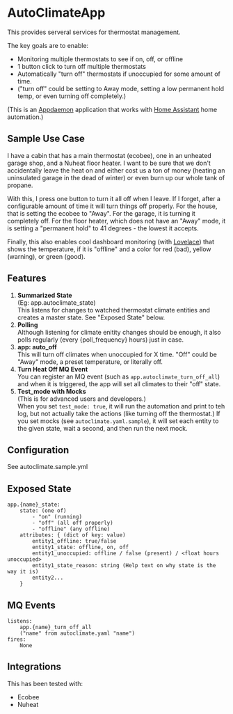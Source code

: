 # AutoClimateApp
This provides serveral services for thermostat management.

The key goals are to enable:

* Monitoring multiple thermostats to see if on, off, or offline
* 1 button click to turn off multiple thermostats
* Automatically "turn off" thermostats if unoccupied for some amount of time. 
* ("turn off" could be setting to Away mode, setting a low permanent hold temp, or even turning off completely.)

(This is an [Appdaemon](https://appdaemon.readthedocs.io/en/latest/) application that works with [Home Assistant](https://www.home-assistant.io/) home automation.)

## Sample Use Case
I have a cabin that has a main thermostat (ecobee), one in an unheated garage shop, and a Nuheat floor heater. I want to be sure that we don't accidentally leave the heat on and either cost us a ton of money (heating an uninsulated garage in the dead of winter) or even burn up our whole tank of propane. 

With this, I press one button to turn it all off when I leave. If I forget, after a configurable amount of time it will turn things off properly. For the house, that is setting the ecobee to "Away". For the garage, it is turning it completely off. For the floor heater, which does not have an "Away" mode, it is setting a "permanent hold" to 41 degrees - the lowest it accepts.

Finally, this also enables cool dashboard monitoring (with [Lovelace](https://www.home-assistant.io/lovelace/)) that shows the temperature, if it is "offline" and a color for red (bad), yellow (warning), or green (good).

## Features

1. **Summarized State**  
(Eg: app.autoclimate_state)  
This listens for changes to watched thermostat climate entities and creates a master state. See "Exposed State" below.
2. **Polling**  
Although listening for climate enitity changes should be enough, it also polls regularly (every {poll_frequency} hours) just in case.
3. **app: auto_off**  
This will turn off climates when unoccupied for X time. "Off" could be "Away" mode, a preset temperature, or literally off.
4. **Turn Heat Off MQ Event**  
You can register an MQ event (such as `app.autoclimate_turn_off_all`)
and when it is triggered, the app will set all climates to their "off" state.
5. **Test_mode with Mocks**  
(This is for advanced users and developers.)  
When you set `test_mode: true`, it will run the automation and print to teh log, but not actually take the actions (like turning off the thermostat.) If you set mocks (see `autoclimate.yaml.sample`), it will set each entity to the given state, wait a second, and then run the next mock. 

## Configuration
See autoclimate.sample.yml

## Exposed State
    app.{name}_state:
        state: (one of)
            - "on" (running)
            - "off" (all off properly)
            - "offline" (any offline)
        attributes: { (dict of key: value)
            entity1_offline: true/false
            entity1_state: offline, on, off
            entity1_unoccupied: offline / false (present) / <float hours unoccupied>
            entity1_state_reason: string (Help text on why state is the way it is)
            entity2...
        }

## MQ Events
    listens:
        app.{name}_turn_off_all
        ("name" from autoclimate.yaml "name")
    fires:
        None

## Integrations
This has been tested with:
* Ecobee
* Nuheat

